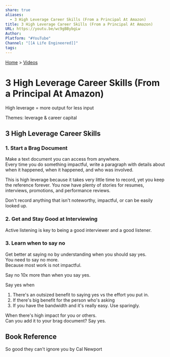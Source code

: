 ```yaml
---  
share: true  
aliases:  
  - 3 High Leverage Career Skills (From a Principal At Amazon)  
title: 3 High Leverage Career Skills (From a Principal At Amazon)  
URL: https://youtu.be/wc9gBBybgLw  
Author:   
Platform: "#YouTube"  
Channel: "[[A Life Engineered]]"  
tags:   
---  
```

[Home](../index.md) > [Videos](./index.md)  
# 3 High Leverage Career Skills (From a Principal At Amazon)  
High leverage = more output for less input  
  
Themes: leverage & career capital  
  
## 3 High Leverage Career Skills  
### 1. Start a Brag Document  
Make a text document you can access from anywhere.  
Every time you do something impactful, write a paragraph with details about when it happened, when it happened, and who was involved.  
  
This is high leverage because it takes very little time to record, yet you keep the reference forever. You now have plenty of stories for resumes, interviews, promotions, and performance reviews.  
  
Don't record anything that isn't noteworthy, impactful, or can be easily looked up.  
  
### 2. Get and Stay Good at Interviewing  
Active listening is key to being a good interviewer and a good listener.  
  
### 3. Learn when to say no  
Get better at saying no by understanding when you should say yes.  
You need to say no more.  
Because most work is not impactful.  
  
Say no 10x more than when you say yes.  
  
Say yes when  
1. There's an outsized benefit to saying yes vs the effort you put in.  
2. If there's big benefit for the person who's asking  
3. If you have the bandwidth and it's really easy. Use sparingly.  
  
When there's high impact for you or others.  
Can you add it to your brag document? Say yes.  
  
## Book Reference  
So good they can't ignore you by Cal Newport  
